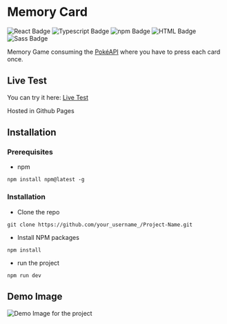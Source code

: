 # Memory Card
![React Badge](https://img.shields.io/badge/React-20232A?style=for-the-badge&logo=react&logoColor=61DAFB) ![Typescript Badge](https://img.shields.io/badge/TypeScript-007ACC?style=for-the-badge&logo=typescript&logoColor=white) ![npm Badge](https://img.shields.io/badge/npm-CB3837?style=for-the-badge&logo=npm&logoColor=white) ![HTML Badge](https://img.shields.io/badge/HTML5-E34F26?style=for-the-badge&logo=html5&logoColor=white) ![Sass Badge](https://img.shields.io/badge/Sass-CC6699?style=for-the-badge&logo=sass&logoColor=white)


Memory Game consuming the [PokéAPI](https://pokeapi.co/) where you have to press each card once.

## Live Test
You can try it here: [Live Test](https://joaquinarruiz.github.io/memory-card/)

Hosted in Github Pages

## Installation
### Prerequisites
- npm

```npm install npm@latest -g```

### Installation

- Clone the repo
  
```git clone https://github.com/your_username_/Project-Name.git```

- Install NPM packages

```npm install```

- run the project

```npm run dev```


## Demo Image
![Demo Image for the project](.\resources\images\demo.png)